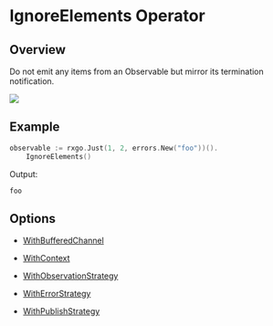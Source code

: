 # IgnoreElements Operator

## Overview

Do not emit any items from an Observable but mirror its termination notification.

![](http://reactivex.io/documentation/operators/images/ignoreElements.c.png)

## Example

```go
observable := rxgo.Just(1, 2, errors.New("foo"))().
	IgnoreElements()
```

Output:

```
foo
```

## Options

* [WithBufferedChannel](options.md#withbufferedchannel)

* [WithContext](options.md#withcontext)

* [WithObservationStrategy](options.md#withobservationstrategy)

* [WithErrorStrategy](options.md#witherrorstrategy)

* [WithPublishStrategy](options.md#withpublishstrategy)